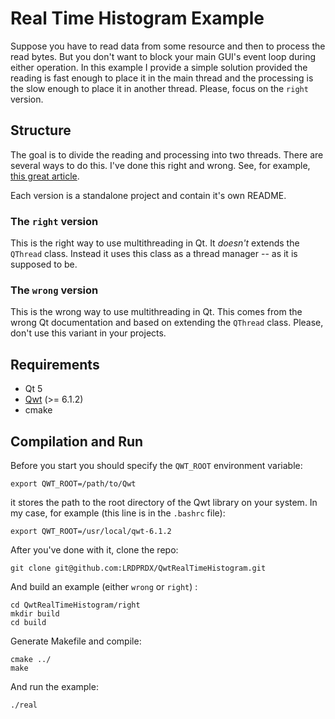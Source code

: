 # Real Time Histogram Example

Suppose you have to read data from some resource and then to process the read bytes. But you don't want to block
your main GUI's event loop during either operation. In this example I provide a simple solution provided the
reading is fast enough to place it in the main thread and the processing is the slow enough to place it in another
thread. Please, focus on the `right` version.

## Structure

The goal is to divide the reading and processing into two threads. There are several ways to do this. I've done this right and wrong. See, for example, [this great article](https://wiki.qt.io/Threads_Events_QObjects).

Each version is a standalone project and contain it's own README.

### The `right` version

This is the right way to use multithreading in Qt. It *doesn't* extends the `QThread` class. Instead it uses this
class as a thread manager -- as it is supposed to be.

### The `wrong` version

This is the wrong way to use multithreading in Qt. This comes from the wrong Qt documentation and based on
extending the `QThread` class. Please, don't use this variant in your projects. 

## Requirements
  - Qt 5
  - [Qwt](https://qwt.sourceforge.io/index.html#installonmainpage) (>= 6.1.2)
  - cmake

## Compilation and Run

Before you start you should specify the `QWT_ROOT` environment variable:
```
export QWT_ROOT=/path/to/Qwt
```
it stores the path to the root directory of the Qwt library on your system. In my case, for example (this line is in the `.bashrc` file):

```
export QWT_ROOT=/usr/local/qwt-6.1.2
```

After you've done with it, clone the repo:
```
git clone git@github.com:LRDPRDX/QwtRealTimeHistogram.git
```
And build an example (either `wrong` or `right`) :
```
cd QwtRealTimeHistogram/right
mkdir build
cd build
```
Generate Makefile and compile:
```
cmake ../
make
```
And run the example:
```
./real
```
